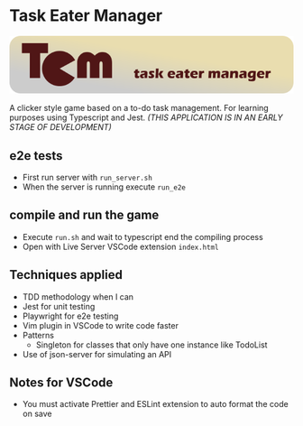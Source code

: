 # Task Eater Manager

![Task Eater Manager banner](https://github.com/darellanodev/task-eater-manager/blob/main/img/github_readme/banner.png?raw=true)

A clicker style game based on a to-do task management. For learning purposes using Typescript and Jest. _(THIS APPLICATION IS IN AN EARLY STAGE OF DEVELOPMENT)_

## e2e tests

- First run server with `run_server.sh`
- When the server is running execute `run_e2e`

## compile and run the game

- Execute `run.sh` and wait to typescript end the compiling process
- Open with Live Server VSCode extension `index.html`

## Techniques applied

- TDD methodology when I can
- Jest for unit testing
- Playwright for e2e testing
- Vim plugin in VSCode to write code faster
- Patterns
  - Singleton for classes that only have one instance like TodoList
- Use of json-server for simulating an API

## Notes for VSCode

- You must activate Prettier and ESLint extension to auto format the code on save
